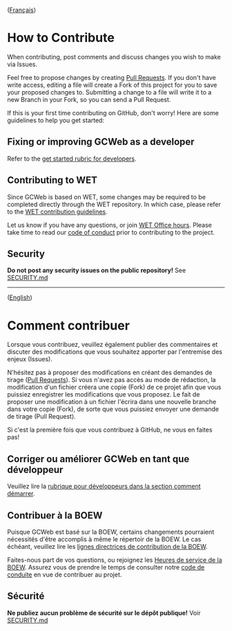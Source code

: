([Français](#comment-contribuer))

# How to Contribute

When contributing, post comments and discuss changes you wish to make via Issues.

Feel free to propose changes by creating [Pull Requests](https://wet-boew.github.io/wet-boew/docs/pull-en.html). If you don't have write access, editing a file will create a Fork of this project for you to save your proposed changes to. Submitting a change to a file will write it to a new Branch in your Fork, so you can send a Pull Request.

If this is your first time contributing on GitHub, don't worry! Here are some guidelines to help you get started:

## Fixing or improving GCWeb as a developer

Refer to the [get started rubric for developers](https://wet-boew.github.io/GCWeb/docs/developing-en.html).

## Contributing to WET

Since GCWeb is based on WET, some changes may be required to be completed directly through the WET repository. In which case, please refer to the [WET contribution guidelines](https://github.com/wet-boew/wet-boew/blob/master/CONTRIBUTING.md).

Let us know if you have any questions, or join [WET Office hours](https://github.com/wet-boew/wet-boew/wiki/WET-Office-hours,-Heures-de-service-de-la-BOEW). Please take time to read our [code of conduct](CODE_OF_CONDUCT.md) prior to contributing to the project.

## Security

**Do not post any security issues on the public repository!** See [SECURITY.md](SECURITY.md)

______________________

([English](#how-to-contribe))

# Comment contribuer

Lorsque vous contribuez, veuillez également publier des commentaires et discuter des modifications que vous souhaitez apporter par l'entremise des enjeux (Issues).

N'hésitez pas à proposer des modifications en créant des demandes de tirage ([Pull Requests](https://wet-boew.github.io/wet-boew/docs/pull-fr.html)). Si vous n'avez pas accès au mode de rédaction, la modification d'un fichier créera une copie (Fork) de ce projet afin que vous puissiez enregistrer les modifications que vous proposez. Le fait de proposer une modification à un fichier l'écrira dans une nouvelle branche dans votre copie (Fork), de sorte que vous puissiez envoyer une demande de tirage (Pull Request).

Si c'est la première fois que vous contribuez à GitHub, ne vous en faites pas! 

## Corriger ou améliorer GCWeb en tant que développeur

Veuillez lire la [rubrique pour développeurs dans la section comment démarrer](https://wet-boew.github.io/GCWeb/docs/developing-fr.html).

## Contribuer à la BOEW

Puisque GCWeb est basé sur la BOEW, certains changements pourraient nécessités d'être accomplis à même le répertoir de la BOEW. Le cas échéant, veuillez lire les [lignes directrices de contribution de la BOEW](https://github.com/wet-boew/wet-boew/blob/master/CONTRIBUTING.md#comment-contribuer).

Faites-nous part de vos questions, ou rejoignez les [Heures de service de la BOEW](https://github.com/wet-boew/wet-boew/wiki/WET-Office-hours,-Heures-de-service-de-la-BOEW). Assurez vous de prendre le temps de consulter notre [code de conduite](CODE_OF_CONDUCT.md#Code-de-conduite-pour-le-projet-GCweb) en vue de contribuer au projet.

## Sécurité

**Ne publiez aucun problème de sécurité sur le dépôt publique!** Voir [SECURITY.md](SECURITY.md)
